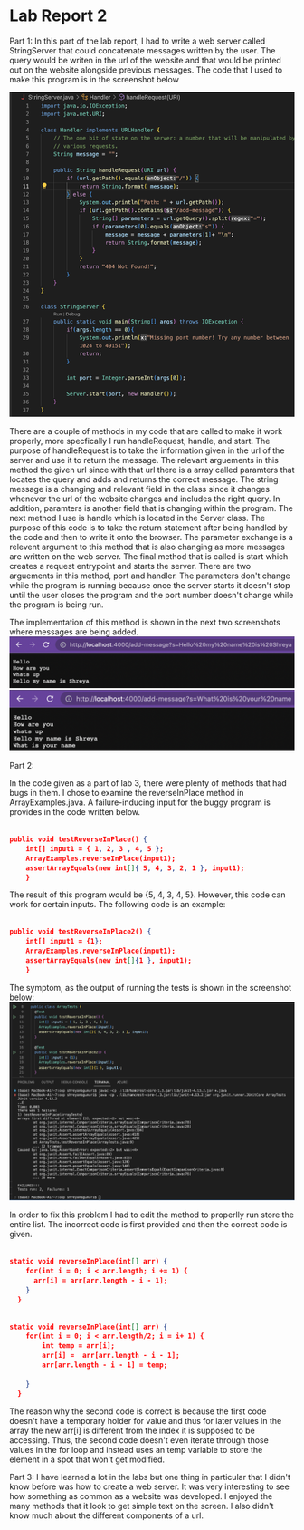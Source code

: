 # Lab Report 2

Part 1:
In this part of the lab report, I had to write a web server called StringServer that could concatenate messages written by the user. The query would be writen in the url of the website and that would be printed out on the website alongside previous messages. The code that I used to make this program is in the screenshot below 

![Image](StringServerCode.png)

There are a couple of methods in my code that are called to make it work properly, more specfically I run handleRequest, handle, and start. The purpose of handleRequest is to take the information given in the url of the server and use it to return the message. The relevant arguements in this method the given url since with that url there is a array called paramters that locates the query and adds and returns the correct message. The string message is a changing and relevant field in the class since it changes whenever the url of the website changes and includes the right query. In addition, paramters is another field that is changing within the program. The next method I use is handle which is located in the Server class. The purpose of this code is to take the return statement after being handled by the code and then to write it onto the browser. The parameter exchange is a relevent argument to this method that is also changing as more messages are written on the web server. The final method that is called is start which creates a request entrypoint and starts the server. There are two arguements in this method, port and handler. The parameters don't change while the program is running because once the server starts it doesn't stop until the user closes the program and the port number doesn't change while the program is being run. 

The implementation of this method is shown in the next two screenshots where messages are being added. 
![Image](Message1.png)
![Image](Message2.png)

Part 2:

In the code given as a part of lab 3, there were plenty of methods that had bugs in them. I chose to examine the reverseInPlace method in ArrayExamples.java. A failure-inducing input for the buggy program is provides in the code written below. 

```json

public void testReverseInPlace() {
    int[] input1 = { 1, 2, 3 , 4, 5 };
    ArrayExamples.reverseInPlace(input1);
    assertArrayEquals(new int[]{ 5, 4, 3, 2, 1 }, input1);
	}

```

The result of this program would be {5, 4, 3, 4, 5}. However, this code can work for certain inputs. The following code is an example:
```json

public void testReverseInPlace2() {
    int[] input1 = {1};
    ArrayExamples.reverseInPlace(input1);
    assertArrayEquals(new int[]{1 }, input1);
	}

```
The symptom, as the output of running the tests is shown in the screenshot below:
![Image](JUnitTestOutput.png)

In order to fix this problem I had to edit the method to properlly run store the entire list. The incorrect code is first provided and then the correct code is given. 

```json

static void reverseInPlace(int[] arr) {
    for(int i = 0; i < arr.length; i += 1) {
      arr[i] = arr[arr.length - i - 1];
    }
  }

```

```json

static void reverseInPlace(int[] arr) {
    for(int i = 0; i < arr.length/2; i = i+ 1) {
        int temp = arr[i];
        arr[i] =  arr[arr.length - i - 1];
        arr[arr.length - i - 1] = temp;

    }
  }

```

The reason why the second code is correct is because the first code doesn't have a temporary holder for value and thus for later values in the array the new arr[i] is different from the index it is supposed to be accessing. Thus, the second code doesn't even iterate through those values in the for loop and instead uses an temp variable to store the element in a spot that won't get modified. 

Part 3:
I have learned a lot in the labs but one thing in particular that I didn't know before was how to create a web server. It was very interesting to see how something as common as a website was developed. I enjoyed the many methods that it look to get simple text on the screen. I also didn't know much about the different components of a url. 




